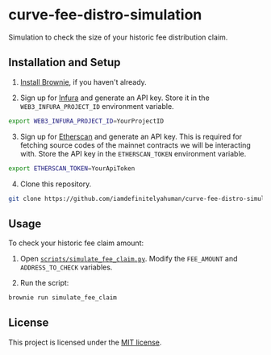 # curve-fee-distro-simulation
Simulation to check the size of your historic fee distribution claim.

## Installation and Setup

1. [Install Brownie](https://eth-brownie.readthedocs.io/en/stable/install.html), if you haven't already.

2. Sign up for [Infura](https://infura.io/) and generate an API key. Store it in the `WEB3_INFURA_PROJECT_ID` environment variable.

```bash
export WEB3_INFURA_PROJECT_ID=YourProjectID
```

3. Sign up for [Etherscan](www.etherscan.io) and generate an API key. This is required for fetching source codes of the mainnet contracts we will be interacting with. Store the API key in the `ETHERSCAN_TOKEN` environment variable.

```bash
export ETHERSCAN_TOKEN=YourApiToken
```

4. Clone this repository.

```bash
git clone https://github.com/iamdefinitelyahuman/curve-fee-distro-simulation.git
```

## Usage

To check your historic fee claim amount:

1. Open [`scripts/simulate_fee_claim.py`](scripts/simulate_fee_claim.py). Modify the `FEE_AMOUNT` and `ADDRESS_TO_CHECK` variables.

2. Run the script:

```bash
brownie run simulate_fee_claim
```

## License

This project is licensed under the [MIT license](LICENSE).


